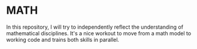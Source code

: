 # MATH
In this repository, I will try to independently reflect the understanding of mathematical disciplines. It's a nice workout to move from a math model to working code and trains both skills in parallel.
